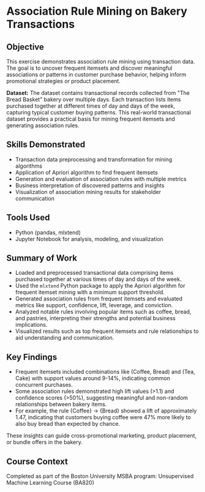 # Association Rule Mining on Bakery Transactions

## Objective

This exercise demonstrates association rule mining using transaction data. The goal is to uncover frequent itemsets and discover meaningful associations or patterns in customer purchase behavior, helping inform promotional strategies or product placement.

**Dataset:** The dataset contains transactional records collected from "The Bread Basket" bakery over multiple days. Each transaction lists items purchased together at different times of day and days of the week, capturing typical customer buying patterns. This real-world transactional dataset provides a practical basis for mining frequent itemsets and generating association rules.

## Skills Demonstrated

- Transaction data preprocessing and transformation for mining algorithms
- Application of Apriori algorithm to find frequent itemsets
- Generation and evaluation of association rules with multiple metrics
- Business interpretation of discovered patterns and insights
- Visualization of association mining results for stakeholder communication

## Tools Used

- Python (pandas, mlxtend)
- Jupyter Notebook for analysis, modeling, and visualization

## Summary of Work

- Loaded and preprocessed transactional data comprising items purchased together at various times of day and days of the week.
- Used the `mlxtend` Python package to apply the Apriori algorithm for frequent itemset mining with a minimum support threshold.
- Generated association rules from frequent itemsets and evaluated metrics like support, confidence, lift, leverage, and conviction.
- Analyzed notable rules involving popular items such as coffee, bread, and pastries, interpreting their strengths and potential business implications.
- Visualized results such as top frequent itemsets and rule relationships to aid understanding and communication.

## Key Findings

- Frequent itemsets included combinations like (Coffee, Bread) and (Tea, Cake) with support values around 9-14%, indicating common concurrent purchases.
- Some association rules demonstrated high lift values (>1.1) and confidence scores (>50%), suggesting meaningful and non-random relationships between bakery items.
- For example, the rule {Coffee} → {Bread} showed a lift of approximately 1.47, indicating that customers buying coffee were 47% more likely to also buy bread than expected by chance.

These insights can guide cross-promotional marketing, product placement, or bundle offers in the bakery.

## Course Context

Completed as part of the Boston University MSBA program: Unsupervised Machine Learning Course (BA820)
